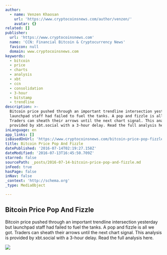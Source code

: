 ```yaml
---
author:
  - name: Venzen Khaosan
    url: 'https://www.cryptocoinsnews.com/author/venzen/'
    avatar: {}
related: []
publisher:
  url: 'https://www.cryptocoinsnews.com'
  name: 'CCN: Financial Bitcoin & Cryptocurrency News'
  favicon: null
  domain: www.cryptocoinsnews.com
keywords:
  - bitcoin
  - price
  - charts
  - analysis
  - xbt
  - ccn
  - consolidation
  - 3-hour
  - bitstamp
  - trendline
description: >-
  Bitcoin price pushed through an important trendline intersection yesterday but
  launchpad staff had failed to fuel the tanks. A pop and fizzle is all we got.
  Traders can sheath their arrows until the next chart signal. This analysis is
  provided by xbt.social with a 3-hour delay. Read the full analysis here.
inLanguage: en
app_links: []
isBasedOnUrl: 'https://www.cryptocoinsnews.com/bitcoin-price-pop-fizzle/'
title: Bitcoin Price Pop And Fizzle
datePublished: '2016-07-14T02:19:27.158Z'
dateModified: '2016-07-13T16:45:50.709Z'
starred: false
sourcePath: _posts/2016-07-14-bitcoin-price-pop-and-fizzle.md
inFeed: true
hasPage: false
inNav: false
_context: 'http://schema.org'
_type: MediaObject

---
```

<article style=""><h1>Bitcoin Price Pop And Fizzle</h1><p>Bitcoin price pushed through an important trendline intersection yesterday but launchpad staff had failed to fuel the tanks. A pop and fizzle is all we got. Traders can sheath their arrows until the next chart signal. This analysis is provided by xbt.social with a 3-hour delay. Read the full analysis here.</p><img src="https://www.cryptocoinsnews.com/wp-content/uploads/2016/07/water-fizzle.jpg" /></article>
